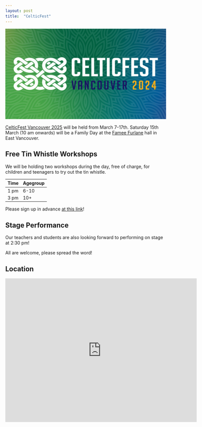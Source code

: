 ```yaml
---
layout: post
title:  "CelticFest"
---
```


![CelticFest](../assets/img/celticfest.jpg)

[CelticFest Vancouver 2025](https://www.celticfestvancouver.com/) will be held from March 7-17th.
Saturday 15th March (10 am onwards) will be a Family Day at the [Famee Furlane](https://maps.app.goo.gl/G8UtabmBCoxTDq9s5) hall in East Vancouver. 

## Free Tin Whistle Workshops 
We will be holding two workshops during the day, free of charge, for children and teenagers to try out the tin whistle. 

| Time | Agegroup|
|-|-|
| 1 pm | 6-10 |
| 3 pm | 10+ |

Please sign up in advance [at this link](https://docs.google.com/forms/d/e/1FAIpQLSfJMgU6Vp1PrTZfiq56Y736wYx-p5YJVFXx3ZLjykX8sSJrTA/viewform?fbclid=IwY2xjawIuLXhleHRuA2FlbQIxMQABHeccGbkgz0Ysnx9sT8CugAy9X8h5gOn6POTd0iJuaR5bKXcTgH9bFaG2GA_aem_NWk3k3H4Vuk_M03KbjCWbw)!

## Stage Performance 
Our teachers and students are also looking forward to performing on stage at 2:30 pm!

All are welcome, please spread the word!

## Location 
<iframe src="https://www.google.com/maps/embed?pb=!1m18!1m12!1m3!1d2602.7876638806106!2d-123.05422522318695!3d49.28042057091389!2m3!1f0!2f0!3f0!3m2!1i1024!2i768!4f13.1!3m3!1m2!1s0x54867121873a2301%3A0x4f8603797881b13e!2sFamee%20Furlane%20Of%20Vancouver!5e0!3m2!1sen!2sca!4v1738820208513!5m2!1sen!2sca" width="600" height="450" style="border:0;" allowfullscreen="" loading="lazy" referrerpolicy="no-referrer-when-downgrade"></iframe>
